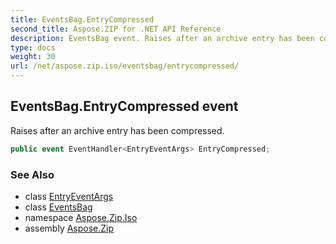 ```yaml
---
title: EventsBag.EntryCompressed
second_title: Aspose.ZIP for .NET API Reference
description: EventsBag event. Raises after an archive entry has been compressed
type: docs
weight: 30
url: /net/aspose.zip.iso/eventsbag/entrycompressed/
---
```

## EventsBag.EntryCompressed event

Raises after an archive entry has been compressed.

```csharp
public event EventHandler<EntryEventArgs> EntryCompressed;
```

### See Also

* class [EntryEventArgs](../../entryeventargs/)
* class [EventsBag](../)
* namespace [Aspose.Zip.Iso](../../eventsbag/)
* assembly [Aspose.Zip](../../../)


